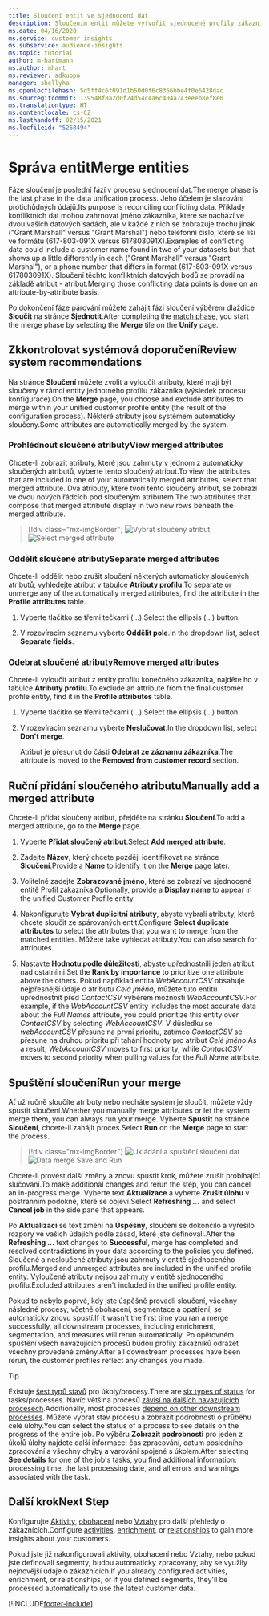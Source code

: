 ```yaml
---
title: Sloučení entit ve sjednocení dat
description: Sloučením entit můžete vytvořit sjednocené profily zákazníků.
ms.date: 04/16/2020
ms.service: customer-insights
ms.subservice: audience-insights
ms.topic: tutorial
author: m-hartmann
ms.author: mhart
ms.reviewer: adkuppa
manager: shellyha
ms.openlocfilehash: 5d5ff4c6f091d1b50d0f6c8366bbe4f0e6428dac
ms.sourcegitcommit: 139548f8a2d0f24d54c4a6c404a743eeeb8ef8e0
ms.translationtype: HT
ms.contentlocale: cs-CZ
ms.lasthandoff: 02/15/2021
ms.locfileid: "5268494"
---
```

# <a name="merge-entities"></a><span data-ttu-id="6c0ee-103">Správa entit</span><span class="sxs-lookup"><span data-stu-id="6c0ee-103">Merge entities</span></span>

<span data-ttu-id="6c0ee-104">Fáze sloučení je poslední fází v procesu sjednocení dat.</span><span class="sxs-lookup"><span data-stu-id="6c0ee-104">The merge phase is the last phase in the data unification process.</span></span> <span data-ttu-id="6c0ee-105">Jeho účelem je slazování protichůdných údajů.</span><span class="sxs-lookup"><span data-stu-id="6c0ee-105">Its purpose is reconciling conflicting data.</span></span> <span data-ttu-id="6c0ee-106">Příklady konfliktních dat mohou zahrnovat jméno zákazníka, které se nachází ve dvou vašich datových sadách, ale v každé z nich se zobrazuje trochu jinak ("Grant Marshall" versus "Grant Marshal") nebo telefonní číslo, které se liší ve formátu (617-803-091X versus 617803091X).</span><span class="sxs-lookup"><span data-stu-id="6c0ee-106">Examples of conflicting data could include a customer name found in two of your datasets but that shows up a little differently in each ("Grant Marshall" versus "Grant Marshal"), or a phone number that differs in format (617-803-091X versus 617803091X).</span></span> <span data-ttu-id="6c0ee-107">Sloučení těchto konfliktních datových bodů se provádí na základě atribut - atribut.</span><span class="sxs-lookup"><span data-stu-id="6c0ee-107">Merging those conflicting data points is done on an attribute-by-attribute basis.</span></span>

<span data-ttu-id="6c0ee-108">Po dokončení [fáze párování](match-entities.md) můžete zahájit fázi sloučení výběrem dlaždice **Sloučit** na stránce **Sjednotit**.</span><span class="sxs-lookup"><span data-stu-id="6c0ee-108">After completing the [match phase](match-entities.md), you start the merge phase by selecting the **Merge** tile on the **Unify** page.</span></span>

## <a name="review-system-recommendations"></a><span data-ttu-id="6c0ee-109">Zkkontrolovat systémová doporučení</span><span class="sxs-lookup"><span data-stu-id="6c0ee-109">Review system recommendations</span></span>

<span data-ttu-id="6c0ee-110">Na stránce **Sloučení** můžete zvolit a vyloučit atributy, které mají být sloučeny v rámci entity jednotného profilu zákazníka (výsledek procesu konfigurace).</span><span class="sxs-lookup"><span data-stu-id="6c0ee-110">On the **Merge** page, you choose and exclude attributes to merge within your unified customer profile entity (the result of the configuration process).</span></span> <span data-ttu-id="6c0ee-111">Některé atributy jsou systémem automaticky sloučeny.</span><span class="sxs-lookup"><span data-stu-id="6c0ee-111">Some attributes are automatically merged by the system.</span></span>

### <a name="view-merged-attributes"></a><span data-ttu-id="6c0ee-112">Prohlédnout sloučené atributy</span><span class="sxs-lookup"><span data-stu-id="6c0ee-112">View merged attributes</span></span>

<span data-ttu-id="6c0ee-113">Chcete-li zobrazit atributy, které jsou zahrnuty v jednom z automaticky sloučených atributů, vyberte tento sloučený atribut.</span><span class="sxs-lookup"><span data-stu-id="6c0ee-113">To view the attributes that are included in one of your automatically merged attributes, select that merged attribute.</span></span> <span data-ttu-id="6c0ee-114">Dva atributy, které tvoří tento sloučený atribut, se zobrazí ve dvou nových řádcích pod sloučeným atributem.</span><span class="sxs-lookup"><span data-stu-id="6c0ee-114">The two attributes that compose that merged attribute display in two new rows beneath the merged attribute.</span></span>

> [!div class="mx-imgBorder"]
> <span data-ttu-id="6c0ee-115">![Vybrat sloučený atribut](media/configure-data-merge-profile-attributes.png "Vybrat sloučený atribut")</span><span class="sxs-lookup"><span data-stu-id="6c0ee-115">![Select merged attribute](media/configure-data-merge-profile-attributes.png "Select merged attribute")</span></span>

### <a name="separate-merged-attributes"></a><span data-ttu-id="6c0ee-116">Oddělit sloučené atributy</span><span class="sxs-lookup"><span data-stu-id="6c0ee-116">Separate merged attributes</span></span>

<span data-ttu-id="6c0ee-117">Chcete-li oddělit nebo zrušit sloučení některých automaticky sloučených atributů, vyhledejte atribut v tabulce **Atributy profilu**.</span><span class="sxs-lookup"><span data-stu-id="6c0ee-117">To separate or unmerge any of the automatically merged attributes, find the attribute in the **Profile attributes** table.</span></span>

1. <span data-ttu-id="6c0ee-118">Vyberte tlačítko se třemi tečkami (...).</span><span class="sxs-lookup"><span data-stu-id="6c0ee-118">Select the ellipsis (...) button.</span></span>
  
2. <span data-ttu-id="6c0ee-119">V rozevíracím seznamu vyberte **Oddělit pole**.</span><span class="sxs-lookup"><span data-stu-id="6c0ee-119">In the dropdown list, select **Separate fields**.</span></span>

### <a name="remove-merged-attributes"></a><span data-ttu-id="6c0ee-120">Odebrat sloučené atributy</span><span class="sxs-lookup"><span data-stu-id="6c0ee-120">Remove merged attributes</span></span>

<span data-ttu-id="6c0ee-121">Chcete-li vyloučit atribut z entity profilu konečného zákazníka, najděte ho v tabulce **Atributy profilu**.</span><span class="sxs-lookup"><span data-stu-id="6c0ee-121">To exclude an attribute from the final customer profile entity, find it in the **Profile attributes** table.</span></span>

1. <span data-ttu-id="6c0ee-122">Vyberte tlačítko se třemi tečkami (...).</span><span class="sxs-lookup"><span data-stu-id="6c0ee-122">Select the ellipsis (...) button.</span></span>
  
2. <span data-ttu-id="6c0ee-123">V rozevíracím seznamu vyberte **Neslučovat**.</span><span class="sxs-lookup"><span data-stu-id="6c0ee-123">In the dropdown list, select **Don't merge**.</span></span>

   <span data-ttu-id="6c0ee-124">Atribut je přesunut do části **Odebrat ze záznamu zákazníka**.</span><span class="sxs-lookup"><span data-stu-id="6c0ee-124">The attribute is moved to the **Removed from customer record** section.</span></span>

## <a name="manually-add-a-merged-attribute"></a><span data-ttu-id="6c0ee-125">Ruční přidání sloučeného atributu</span><span class="sxs-lookup"><span data-stu-id="6c0ee-125">Manually add a merged attribute</span></span>

<span data-ttu-id="6c0ee-126">Chcete-li přidat sloučený atribut, přejděte na stránku **Sloučení**.</span><span class="sxs-lookup"><span data-stu-id="6c0ee-126">To add a merged attribute, go to the **Merge** page.</span></span>

1. <span data-ttu-id="6c0ee-127">Vyberte **Přidat sloučený atribut**.</span><span class="sxs-lookup"><span data-stu-id="6c0ee-127">Select **Add merged attribute**.</span></span>

2. <span data-ttu-id="6c0ee-128">Zadejte **Název**, který chcete později identifikovat na stránce **Sloučení**.</span><span class="sxs-lookup"><span data-stu-id="6c0ee-128">Provide a **Name** to identify it on the **Merge** page later.</span></span>

3. <span data-ttu-id="6c0ee-129">Volitelně zadejte **Zobrazované jméno**, které se zobrazí ve sjednocené entitě Profil zákazníka.</span><span class="sxs-lookup"><span data-stu-id="6c0ee-129">Optionally, provide a **Display name** to appear in the unified Customer Profile entity.</span></span>

4. <span data-ttu-id="6c0ee-130">Nakonfigurujte **Vybrat duplicitní atributy**, abyste vybrali atributy, které chcete sloučit ze spárovaných entit.</span><span class="sxs-lookup"><span data-stu-id="6c0ee-130">Configure **Select duplicate attributes** to select the attributes that you want to merge from the matched entities.</span></span> <span data-ttu-id="6c0ee-131">Můžete také vyhledat atributy.</span><span class="sxs-lookup"><span data-stu-id="6c0ee-131">You can also search for attributes.</span></span>

5. <span data-ttu-id="6c0ee-132">Nastavte **Hodnotu podle důležitosti**, abyste upřednostnili jeden atribut nad ostatními.</span><span class="sxs-lookup"><span data-stu-id="6c0ee-132">Set the **Rank by importance** to prioritize one attribute above the others.</span></span> <span data-ttu-id="6c0ee-133">Pokud například entita *WebAccountCSV* obsahuje nejpřesnější údaje o atributu *Celá jména*, můžete tuto entitu upřednostnit před *ContactCSV* výběrem možnosti *WebAccountCSV*.</span><span class="sxs-lookup"><span data-stu-id="6c0ee-133">For example, if the *WebAccountCSV* entity includes the most accurate data about the *Full Names* attribute, you could prioritize this entity over *ContactCSV* by selecting *WebAccountCSV*.</span></span> <span data-ttu-id="6c0ee-134">V důsledku se *webAccountCSV* přesune na první prioritu, zatímco *ContactCSV* se přesune na druhou prioritu při tahání hodnoty pro atribut *Celé jméno*.</span><span class="sxs-lookup"><span data-stu-id="6c0ee-134">As a result, *WebAccountCSV* moves to first priority, while *ContactCSV* moves to second priority when pulling values for the *Full Name* attribute.</span></span>

## <a name="run-your-merge"></a><span data-ttu-id="6c0ee-135">Spuštění sloučení</span><span class="sxs-lookup"><span data-stu-id="6c0ee-135">Run your merge</span></span>

<span data-ttu-id="6c0ee-136">Ať už ručně sloučíte atributy nebo necháte systém je sloučit, můžete vždy spustit sloučení.</span><span class="sxs-lookup"><span data-stu-id="6c0ee-136">Whether you manually merge attributes or let the system merge them, you can always run your merge.</span></span> <span data-ttu-id="6c0ee-137">Vyberte **Spustit** na stránce **Sloučení**, chcete-li zahájit proces.</span><span class="sxs-lookup"><span data-stu-id="6c0ee-137">Select **Run** on the **Merge** page to start the process.</span></span>

> [!div class="mx-imgBorder"]
> <span data-ttu-id="6c0ee-138">![Ukládání a spuštění sloučení dat](media/configure-data-merge-save-run.png "Ukládání a spuštění sloučení dat")</span><span class="sxs-lookup"><span data-stu-id="6c0ee-138">![Data merge Save and Run](media/configure-data-merge-save-run.png "Data merge Save and Run")</span></span>

<span data-ttu-id="6c0ee-139">Chcete-li provést další změny a znovu spustit krok, můžete zrušit probíhající slučování.</span><span class="sxs-lookup"><span data-stu-id="6c0ee-139">To make additional changes and rerun the step, you can cancel an in-progress merge.</span></span> <span data-ttu-id="6c0ee-140">Vyberte text **Aktualizace** a vyberte **Zrušit úlohu** v postranním podokně, které se objeví.</span><span class="sxs-lookup"><span data-stu-id="6c0ee-140">Select **Refreshing ...** and select **Cancel job**  in the side pane that appears.</span></span>

<span data-ttu-id="6c0ee-141">Po **Aktualizaci** se text změní na **Úspěšný**, sloučení se dokončilo a vyřešilo rozpory ve vašich údajích podle zásad, které jste definovali.</span><span class="sxs-lookup"><span data-stu-id="6c0ee-141">After the **Refreshing ...** text changes to **Successful**, merge has completed and resolved contradictions in your data according to the policies you defined.</span></span> <span data-ttu-id="6c0ee-142">Sloučené a nesloučené atributy jsou zahrnuty v entitě sjednoceného profilu.</span><span class="sxs-lookup"><span data-stu-id="6c0ee-142">Merged and unmerged attributes are included in the unified profile entity.</span></span> <span data-ttu-id="6c0ee-143">Vyloučené atributy nejsou zahrnuty v entitě sjednoceného profilu.</span><span class="sxs-lookup"><span data-stu-id="6c0ee-143">Excluded attributes aren't included in the unified profile entity.</span></span>

<span data-ttu-id="6c0ee-144">Pokud to nebylo poprvé, kdy jste úspěšně provedli sloučení, všechny následné procesy, včetně obohacení, segmentace a opatření, se automaticky znovu spustí.</span><span class="sxs-lookup"><span data-stu-id="6c0ee-144">If it wasn't the first time you ran a merge successfully, all downstream processes, including enrichment, segmentation, and measures will rerun automatically.</span></span> <span data-ttu-id="6c0ee-145">Po opětovném spuštění všech navazujících procesů budou profily zákazníků odrážet všechny provedené změny.</span><span class="sxs-lookup"><span data-stu-id="6c0ee-145">After all downstream processes have been rerun, the customer profiles reflect any changes you made.</span></span>

> [!TIP]
> <span data-ttu-id="6c0ee-146">Existuje [šest typů stavů](system.md#status-types) pro úkoly/procesy.</span><span class="sxs-lookup"><span data-stu-id="6c0ee-146">There are [six types of status](system.md#status-types) for tasks/processes.</span></span> <span data-ttu-id="6c0ee-147">Navíc většina procesů [závisí na dalších navazujících procesech](system.md#refresh-policies).</span><span class="sxs-lookup"><span data-stu-id="6c0ee-147">Additionally, most processes [depend on other downstream processes](system.md#refresh-policies).</span></span> <span data-ttu-id="6c0ee-148">Můžete vybrat stav procesu a zobrazit podrobnosti o průběhu celé úlohy.</span><span class="sxs-lookup"><span data-stu-id="6c0ee-148">You can select the status of a process to see details on the progress of the entire job.</span></span> <span data-ttu-id="6c0ee-149">Po výběru **Zobrazit podrobnosti** pro jeden z úkolů úlohy najdete další informace: čas zpracování, datum posledního zpracování a všechny chyby a varování spojené s úkolem.</span><span class="sxs-lookup"><span data-stu-id="6c0ee-149">After selecting **See details** for one of the job's tasks, you find additional information: processing time, the last processing date, and all errors and warnings associated with the task.</span></span>

## <a name="next-step"></a><span data-ttu-id="6c0ee-150">Další krok</span><span class="sxs-lookup"><span data-stu-id="6c0ee-150">Next Step</span></span>

<span data-ttu-id="6c0ee-151">Konfigurujte [Aktivity](activities.md), [obohacení](enrichment-microsoft-graph.md) nebo [Vztahy](relationships.md) pro další přehledy o zákaznících.</span><span class="sxs-lookup"><span data-stu-id="6c0ee-151">Configure [activities](activities.md), [enrichment](enrichment-microsoft-graph.md), or [relationships](relationships.md) to gain more insights about your customers.</span></span>

<span data-ttu-id="6c0ee-152">Pokud jste již nakonfigurovali aktivity, obohacení nebo Vztahy, nebo pokud jste definovali segmenty, budou automaticky zpracovány, aby se využily nejnovější údaje o zákaznících.</span><span class="sxs-lookup"><span data-stu-id="6c0ee-152">If you already configured activities, enrichment, or relationships, or if you defined segments, they'll be processed automatically to use the latest customer data.</span></span>




[!INCLUDE[footer-include](../includes/footer-banner.md)]